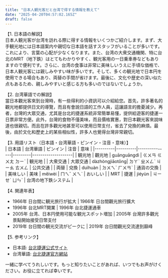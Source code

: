 ```yaml
---
title: "日本人観光客だと台湾で得する情報を教えて"
date: "2025-04-20T04:57:02.165Z"
draft: false
---
```


【1. 日本語の解説】  
日本人観光客が台湾を訪れる際に得する情報をいくつかご紹介します。まず、大手観光地には日本語案内や親切な日本語を話すスタッフがいることが多いです。これにより、言葉の心配が少なくなります。また、台湾の大衆交通機関、特に台北のMRT（地下鉄）はとてもわかりやすく、観光客用の一日乗車券などもありますので便利です。さらに、台湾の食事は非常に美味しいうえに手頃な価格で、日本人観光客には親しみやすい味が多いです。そして、多くの観光地で日本円を使用できる場合もあり、両替の手間が省けます。最後に、文化や歴史の深い似た点もあるため、親しみやすいと感じる方も多いのではないでしょうか。

【2. 台湾華語での解説】  
當日本觀光客來到台灣時，有一些得利的小資訊可以介紹給您。首先，許多著名的觀光地都提供日文的導覽，而且有會說日語的工作人員，這讓語言的擔憂減少。再者，台灣的大眾交通，尤其是台北的捷運系統非常簡單易懂，提供給遊客的捷運一日票非常方便。此外，台灣的食物不僅美味，而且價格實惠，對日本觀光客來說味道也很親切。而且在許多觀光地甚至可以使用日幣支付，省去了兌換的麻煩。最後，由於文化和歷史上的某些相似性，許多人也覺得台灣非常親切。

【3. 用語リスト（日本語・台湾華語・ピンイン・注音・意味）】  
| 日本語   | 台湾華語 | ピンイン      | 注音    | 意味               |
|----------|----------|---------------|---------|--------------------|
| 観光地   | 觀光地   | guānguāngdì   | ㄍㄨㄢ ㄍㄨㄤ ㄉㄧˋ | 観光地             |
| 大衆交通 | 大眾交通 | dàzhòngjiāotōng| ㄉㄚˋ ㄓㄨㄥˋ ㄐㄧㄠ ㄊㄨㄥ | 公共交通           |
| 両替     | 兌換     | duìhuàn       | ㄉㄨㄟˋ ㄏㄨㄢˋ   | 通貨の交換         |
| 美味しい | 美味     | měiwèi        | ㄇㄟˇ ㄨㄟˋ     | おいしい           |
| MRT     | 捷運     | jiéyùn        | ㄐㄧㄝˊ ㄩㄣˋ   | 台湾の地下鉄システム |

【4. 関連年表】  
- 1966年 日台間に観光旅行が拡大 | 1966年 日台間觀光旅行擴大  
- 1996年 台北MRT開業 | 1996年 台北捷運通車  
- 2005年 台湾、日本円使用可能な観光スポット増加 | 2005年 台灣許多觀光景點開始接受日幣支付  
- 2019年 台日間の観光交流がピークに | 2019年 台日間觀光交流達到巔峰  

【5. 参考リンク】  
- 日本語: [台北捷運公式サイト](https://www.metro.taipei/)
- 台湾華語: [台北捷運官方網站](https://www.metro.taipei/)

一緒に学べてうれしいです。もっと知りたいことがあれば、いつでもお声がけください。お役に立てれば幸いです。